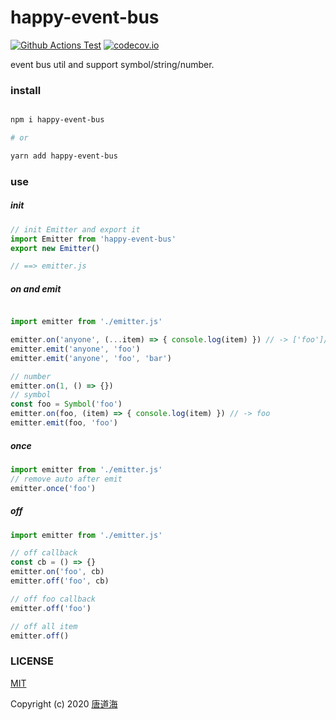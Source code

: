 # happy-event-bus

[![Github Actions Test](https://github.com/tangdaohai/happy-event-bus/workflows/test%20CI/badge.svg)](https://github.com/tangdaohai/happy-event-bus/actions?query=workflow%3A%22test+CI%22) [![codecov.io](https://codecov.io/gh/tangdaohai/happy-event-bus/branch/master/graph/badge.svg)](https://codecov.io/gh/tangdaohai/happy-event-bus)

event bus util and support symbol/string/number.

### install

```sh

npm i happy-event-bus

# or

yarn add happy-event-bus

```

### use

##### init

```js
// init Emitter and export it
import Emitter from 'happy-event-bus'
export new Emitter()

// ==> emitter.js
```

##### on and emit

```js

import emitter from './emitter.js'

emitter.on('anyone', (...item) => { console.log(item) }) // -> ['foo']/['foo', 'bar']
emitter.emit('anyone', 'foo')
emitter.emit('anyone', 'foo', 'bar')

// number
emitter.on(1, () => {})
// symbol
const foo = Symbol('foo')
emitter.on(foo, (item) => { console.log(item) }) // -> foo
emitter.emit(foo, 'foo')
```

##### once

```js
import emitter from './emitter.js'
// remove auto after emit
emitter.once('foo')
```

##### off

```js
import emitter from './emitter.js'

// off callback
const cb = () => {}
emitter.on('foo', cb)
emitter.off('foo', cb)

// off foo callback
emitter.off('foo')

// off all item
emitter.off()
```

### LICENSE

[MIT](http://opensource.org/licenses/MIT)

Copyright (c) 2020 [唐道海](https://github.com/tangdaohai)